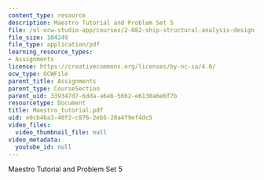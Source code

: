 ```yaml
---
content_type: resource
description: Maestro Tutorial and Problem Set 5
file: /ol-ocw-studio-app/courses/2-082-ship-structural-analysis-design-13-122-spring-2003/e0cb46a340f2c8762eb528a4f9ef4dc5_Maestro_tutorial.pdf
file_size: 104249
file_type: application/pdf
learning_resource_types:
- Assignments
license: https://creativecommons.org/licenses/by-nc-sa/4.0/
ocw_type: OCWFile
parent_title: Assignments
parent_type: CourseSection
parent_uid: 339347d7-6dda-a6eb-56b2-e6130a6e6f7b
resourcetype: Document
title: Maestro_tutorial.pdf
uid: e0cb46a3-40f2-c876-2eb5-28a4f9ef4dc5
video_files:
  video_thumbnail_file: null
video_metadata:
  youtube_id: null
---
```

Maestro Tutorial and Problem Set 5